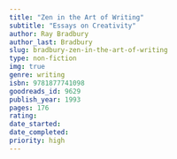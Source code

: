 ```yaml
---
title: "Zen in the Art of Writing"
subtitle: "Essays on Creativity"
author: Ray Bradbury
author_last: Bradbury
slug: bradbury-zen-in-the-art-of-writing
type: non-fiction
img: true
genre: writing
isbn: 9781877741098
goodreads_id: 9629
publish_year: 1993
pages: 176
rating: 
date_started:
date_completed:
priority: high
---
```

